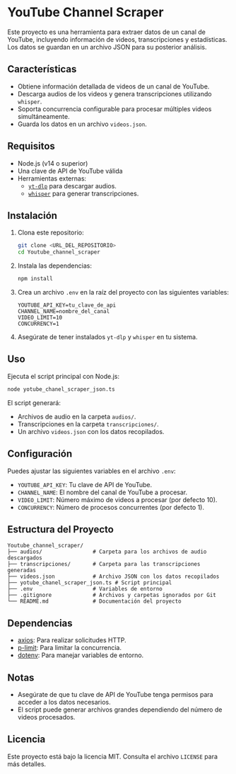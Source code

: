 # YouTube Channel Scraper

Este proyecto es una herramienta para extraer datos de un canal de YouTube, incluyendo información de videos, transcripciones y estadísticas. Los datos se guardan en un archivo JSON para su posterior análisis.

## Características

- Obtiene información detallada de videos de un canal de YouTube.
- Descarga audios de los videos y genera transcripciones utilizando `whisper`.
- Soporta concurrencia configurable para procesar múltiples videos simultáneamente.
- Guarda los datos en un archivo `videos.json`.

## Requisitos

- Node.js (v14 o superior)
- Una clave de API de YouTube válida
- Herramientas externas:
  - [`yt-dlp`](https://github.com/yt-dlp/yt-dlp) para descargar audios.
  - [`whisper`](https://github.com/openai/whisper) para generar transcripciones.

## Instalación

1. Clona este repositorio:
   ```bash
   git clone <URL_DEL_REPOSITORIO>
   cd Youtube_channel_scraper
   ```

2. Instala las dependencias:
   ```bash
   npm install
   ```

3. Crea un archivo `.env` en la raíz del proyecto con las siguientes variables:
   ```
   YOUTUBE_API_KEY=tu_clave_de_api
   CHANNEL_NAME=nombre_del_canal
   VIDEO_LIMIT=10
   CONCURRENCY=1
   ```

4. Asegúrate de tener instalados `yt-dlp` y `whisper` en tu sistema.

## Uso

Ejecuta el script principal con Node.js:
```bash
node yotube_chanel_scraper_json.ts
```

El script generará:
- Archivos de audio en la carpeta `audios/`.
- Transcripciones en la carpeta `transcripciones/`.
- Un archivo `videos.json` con los datos recopilados.

## Configuración

Puedes ajustar las siguientes variables en el archivo `.env`:
- `YOUTUBE_API_KEY`: Tu clave de API de YouTube.
- `CHANNEL_NAME`: El nombre del canal de YouTube a procesar.
- `VIDEO_LIMIT`: Número máximo de videos a procesar (por defecto 10).
- `CONCURRENCY`: Número de procesos concurrentes (por defecto 1).

## Estructura del Proyecto

```
Youtube_channel_scraper/
├── audios/                # Carpeta para los archivos de audio descargados
├── transcripciones/       # Carpeta para las transcripciones generadas
├── videos.json            # Archivo JSON con los datos recopilados
├── yotube_chanel_scraper_json.ts # Script principal
├── .env                   # Variables de entorno
├── .gitignore             # Archivos y carpetas ignorados por Git
└── README.md              # Documentación del proyecto
```

## Dependencias

- [axios](https://github.com/axios/axios): Para realizar solicitudes HTTP.
- [p-limit](https://github.com/sindresorhus/p-limit): Para limitar la concurrencia.
- [dotenv](https://github.com/motdotla/dotenv): Para manejar variables de entorno.

## Notas

- Asegúrate de que tu clave de API de YouTube tenga permisos para acceder a los datos necesarios.
- El script puede generar archivos grandes dependiendo del número de videos procesados.

## Licencia

Este proyecto está bajo la licencia MIT. Consulta el archivo `LICENSE` para más detalles.
